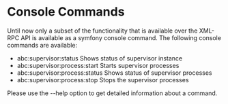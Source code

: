 Console Commands
================

Until now only a subset of the functionality that is available over the XML-RPC API is available as a symfony console command. The following console commands are available:

* abc:supervisor:status          Shows status of supervisor instance
* abc:supervisor:process:start   Starts supervisor processes
* abc:supervisor:process:status  Shows status of supervisor processes
* abc:supervisor:process:stop    Stops the supervisor processes

Please use the --help option to get detailed information about a command.
